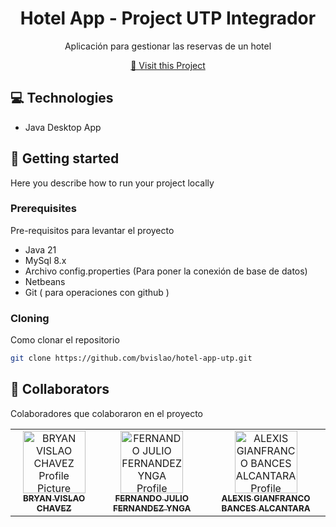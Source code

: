 

<h1 align="center" style="font-weight: bold;">Hotel App - Project UTP Integrador</h1>


<p align="center">Aplicación para gestionar las reservas de un hotel</p>


<p align="center">
<a href="https://github.com/ShaanCoding">📱 Visit this Project</a>
</p>

<h2 id="technologies">💻 Technologies</h2>

- Java Desktop App 

<h2 id="started">🚀 Getting started</h2>

Here you describe how to run your project locally

<h3>Prerequisites</h3>

Pre-requisitos para levantar el proyecto

- Java 21
- MySql 8.x
- Archivo config.properties (Para poner la conexión de base de datos)
- Netbeans
- Git ( para operaciones con github )

<h3>Cloning</h3>

Como clonar el repositorio

```bash
git clone https://github.com/bvislao/hotel-app-utp.git
```

<h2 id="colab">🤝 Collaborators</h2>

<p>Colaboradores que colaboraron en el proyecto</p>
<table>
<tr>

<td align="center">
<a href="https://github.com/bvislao">
<img src="https://d2i9ybouka0ieh.cloudfront.net/user-uploads/ccec6cbe-bde4-4b8c-b4dd-e41f55e4a5fc/AVATAR_IMAGE/7882944-newImage.png" width="100px;" alt="BRYAN VISLAO CHAVEZ Profile Picture"/><br>
<sub>
<b>BRYAN VISLAO CHAVEZ</b>
</sub>
</a>
</td>

<td align="center">
<a href="https://github.com/AlexisBa14">
<img src="https://d2i9ybouka0ieh.cloudfront.net/user-uploads/ccec6cbe-bde4-4b8c-b4dd-e41f55e4a5fc/AVATAR_IMAGE/7882944-newImage.png" width="100px;" alt="FERNANDO JULIO FERNANDEZ YNGA Profile Picture"/><br>
<sub>
<b>FERNANDO JULIO FERNANDEZ YNGA</b>
</sub>
</a>
</td>

<td align="center">
<a href="https://github.com/jfernandezyf">
<img src="https://d2i9ybouka0ieh.cloudfront.net/user-uploads/ccec6cbe-bde4-4b8c-b4dd-e41f55e4a5fc/AVATAR_IMAGE/7882944-newImage.png" width="100px;" alt="ALEXIS GIANFRANCO BANCES ALCANTARA Profile Picture"/><br>
<sub>
<b>ALEXIS GIANFRANCO BANCES ALCANTARA</b>
</sub>
</a>
</td>

</tr>
</table>
